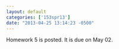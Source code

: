 ```yaml
---
layout: default
categories: ['153spr13']
date: "2013-04-25 13:14:23 -0500"
---
```


Homework 5 is posted. It is due on May 02.

